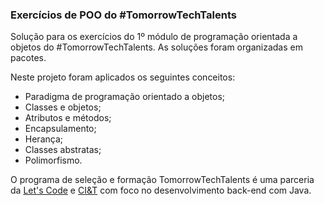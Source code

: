 ### Exercícios de POO do #TomorrowTechTalents

Solução para os exercícios do 1º módulo de programação orientada a objetos do #TomorrowTechTalents.
As soluções foram organizadas em pacotes.

Neste projeto foram aplicados os seguintes conceitos:
- Paradigma de programação orientado a objetos;
- Classes e objetos;
- Atributos e métodos;
- Encapsulamento;
- Herança;
- Classes abstratas;
- Polimorfismo.

O programa de seleção e formação TomorrowTechTalents é uma parceria da <a href="https://letscode.com.br/">Let's Code</a> e <a href="https://ciandt.com/br/pt-br/home">CI&T</a> com foco no desenvolvimento back-end com Java.
